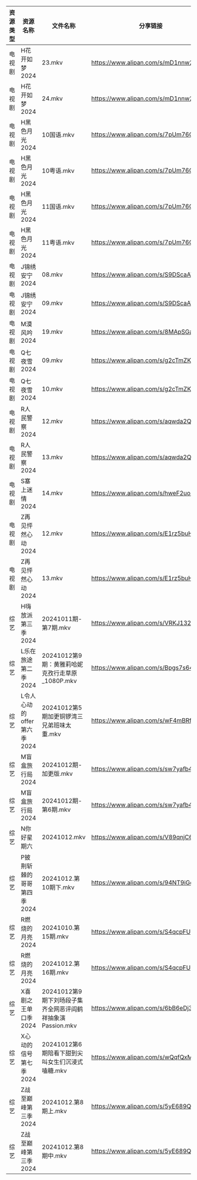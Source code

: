 | 资源类型 | 资源名称               | 文件名称                                    | 分享链接                                 | 更新时间                |
| ---- | ------------------ | --------------------------------------- | ------------------------------------ | ------------------- |
| 电视剧  | H花开如梦2024          | 23.mkv                                  | https://www.alipan.com/s/mD1nnw28NML | 2024-10-12 20:05:33 |
| 电视剧  | H花开如梦2024          | 24.mkv                                  | https://www.alipan.com/s/mD1nnw28NML | 2024-10-12 20:05:33 |
| 电视剧  | H黑色月光2024          | 10国语.mkv                                | https://www.alipan.com/s/7pUm76Qoqso | 2024-10-12 14:05:40 |
| 电视剧  | H黑色月光2024          | 10粤语.mkv                                | https://www.alipan.com/s/7pUm76Qoqso | 2024-10-12 14:05:40 |
| 电视剧  | H黑色月光2024          | 11国语.mkv                                | https://www.alipan.com/s/7pUm76Qoqso | 2024-10-12 14:05:40 |
| 电视剧  | H黑色月光2024          | 11粤语.mkv                                | https://www.alipan.com/s/7pUm76Qoqso | 2024-10-12 14:05:40 |
| 电视剧  | J锦绣安宁2024          | 08.mkv                                  | https://www.alipan.com/s/S9DScaATSGS | 2024-10-12 19:05:41 |
| 电视剧  | J锦绣安宁2024          | 09.mkv                                  | https://www.alipan.com/s/S9DScaATSGS | 2024-10-12 19:05:40 |
| 电视剧  | M漠风吟2024           | 19.mkv                                  | https://www.alipan.com/s/8MApSGaqv51 | 2024-10-12 20:05:54 |
| 电视剧  | Q七夜雪2024           | 09.mkv                                  | https://www.alipan.com/s/g2cTmZKN3D1 | 2024-10-12 20:06:02 |
| 电视剧  | Q七夜雪2024           | 10.mkv                                  | https://www.alipan.com/s/g2cTmZKN3D1 | 2024-10-12 20:06:02 |
| 电视剧  | R人民警察2024          | 12.mkv                                  | https://www.alipan.com/s/aqwda2Q5cW8 | 2024-10-12 20:06:12 |
| 电视剧  | R人民警察2024          | 13.mkv                                  | https://www.alipan.com/s/aqwda2Q5cW8 | 2024-10-12 20:06:12 |
| 电视剧  | S塞上迷情2024          | 14.mkv                                  | https://www.alipan.com/s/hweF2uo2WDH | 2024-10-12 14:06:18 |
| 电视剧  | Z再见怦然心动2024        | 12.mkv                                  | https://www.alipan.com/s/E1rz5buHYSs | 2024-10-12 19:06:36 |
| 电视剧  | Z再见怦然心动2024        | 13.mkv                                  | https://www.alipan.com/s/E1rz5buHYSs | 2024-10-12 19:06:36 |
| 综艺   | H嗨放派第三季2024        | 20241011期-第7期.mkv                       | https://www.alipan.com/s/VRKJ132nbcQ | 2024-10-12 08:06:46 |
| 综艺   | L乐在旅途第二季2024       | 20241012第9期：黄雅莉哈妮克孜行走草原_1080P.mkv       | https://www.alipan.com/s/Bpgs7s649KJ | 2024-10-12 21:06:54 |
| 综艺   | L令人心动的offer第六季2024 | 20241012第5期加更铜锣湾三兄弟班味太重.mkv             | https://www.alipan.com/s/wF4mBRf7vAS | 2024-10-12 16:06:59 |
| 综艺   | M盲盒旅行局2024         | 20241012期-加更版.mkv                       | https://www.alipan.com/s/sw7yafb4e5C | 2024-10-12 16:07:10 |
| 综艺   | M盲盒旅行局2024         | 20241012期-第6期.mkv                       | https://www.alipan.com/s/sw7yafb4e5C | 2024-10-12 16:07:10 |
| 综艺   | N你好星期六             | 20241012.mkv                            | https://www.alipan.com/s/V89qnjC6T3z | 2024-10-12 21:07:16 |
| 综艺   | P披荆斩棘的哥哥第四季2024    | 20241012.第10期下.mkv                      | https://www.alipan.com/s/94NT9iGe94e | 2024-10-12 16:07:19 |
| 综艺   | R燃烧的月亮2024         | 20241010.第15期.mkv                       | https://www.alipan.com/s/S4qcpFUguQa | 2024-10-12 14:07:27 |
| 综艺   | R燃烧的月亮2024         | 20241012.第16期.mkv                       | https://www.alipan.com/s/S4qcpFUguQa | 2024-10-12 14:07:26 |
| 综艺   | X喜剧之王单口季2024       | 20241012第9期下刘旸段子集齐全网恶评阎鹤祥抽象演Passion.mkv | https://www.alipan.com/s/6bB6eDj37Y6 | 2024-10-12 16:07:55 |
| 综艺   | X心动的信号第七季2024      | 20241012第6期陪看下甜到尖叫女生们沉浸式嗑糖.mkv          | https://www.alipan.com/s/wQqfQxMS8Sx | 2024-10-12 16:07:58 |
| 综艺   | Z战至巅峰第三季2024       | 20241012.第8期上.mkv                       | https://www.alipan.com/s/5yE689QzaiL | 2024-10-12 14:08:05 |
| 综艺   | Z战至巅峰第三季2024       | 20241012.第8期中.mkv                       | https://www.alipan.com/s/5yE689QzaiL | 2024-10-12 16:08:06 |
